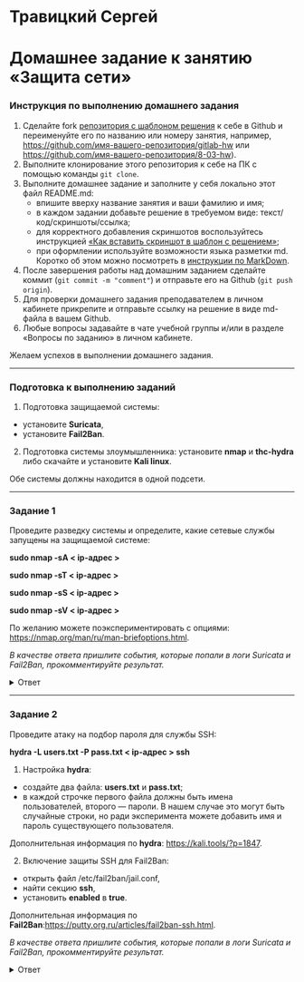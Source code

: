 # Травицкий Сергей

# Домашнее задание к занятию «Защита сети»

### Инструкция по выполнению домашнего задания

1. Сделайте fork [репозитория c шаблоном решения](https://github.com/netology-code/sys-pattern-homework) к себе в Github и переименуйте его по названию или номеру занятия, например, https://github.com/имя-вашего-репозитория/gitlab-hw или https://github.com/имя-вашего-репозитория/8-03-hw).
2. Выполните клонирование этого репозитория к себе на ПК с помощью команды `git clone`.
3. Выполните домашнее задание и заполните у себя локально этот файл README.md:
   - впишите вверху название занятия и ваши фамилию и имя;
   - в каждом задании добавьте решение в требуемом виде: текст/код/скриншоты/ссылка;
   - для корректного добавления скриншотов воспользуйтесь инструкцией [«Как вставить скриншот в шаблон с решением»](https://github.com/netology-code/sys-pattern-homework/blob/main/screen-instruction.md);
   - при оформлении используйте возможности языка разметки md. Коротко об этом можно посмотреть в [инструкции по MarkDown](https://github.com/netology-code/sys-pattern-homework/blob/main/md-instruction.md).
4. После завершения работы над домашним заданием сделайте коммит (`git commit -m "comment"`) и отправьте его на Github (`git push origin`).
5. Для проверки домашнего задания преподавателем в личном кабинете прикрепите и отправьте ссылку на решение в виде md-файла в вашем Github.
6. Любые вопросы задавайте в чате учебной группы и/или в разделе «Вопросы по заданию» в личном кабинете.

Желаем успехов в выполнении домашнего задания.

------

### Подготовка к выполнению заданий

1. Подготовка защищаемой системы:

- установите **Suricata**,
- установите **Fail2Ban**.

2. Подготовка системы злоумышленника: установите **nmap** и **thc-hydra** либо скачайте и установите **Kali linux**.

Обе системы должны находится в одной подсети.

------

### Задание 1

Проведите разведку системы и определите, какие сетевые службы запущены на защищаемой системе:

**sudo nmap -sA < ip-адрес >**

**sudo nmap -sT < ip-адрес >**

**sudo nmap -sS < ip-адрес >**

**sudo nmap -sV < ip-адрес >**

По желанию можете поэкспериментировать с опциями: https://nmap.org/man/ru/man-briefoptions.html.


*В качестве ответа пришлите события, которые попали в логи Suricata и Fail2Ban, прокомментируйте результат.*

<details>
<summary>Ответ</summary>  

- Запускаем suricata  

`sudo suricata -c /etc/suricata/suricata.yaml -i enp0s3`

![img](https://github.com/travickiy67/Network-protection/blob/main/img/1.1.png)  

- Запускаем просмотр логов  

![img](https://github.com/travickiy67/Network-protection/blob/main/img/1.2.png)  

*suricata зафиксировала все ппопытки сканирования*  

![img](https://github.com/travickiy67/Network-protection/blob/main/img/1.3.png) 

`sudo nmap -sA 192.168.0.8`

Врзможна утечка информации приоритет 2, зафиксировано на какие порты направлена атака и с какими параметрами  

![img](https://github.com/travickiy67/Network-protection/blob/main/img/1.4.png)  

` sudo nmap -sS 192.168.0.8`

Идентичная информация как и припервом сканировании  

![img](https://github.com/travickiy67/Network-protection/blob/main/img/1.6.png)  

`sudo nmap -sT 192.168.0.8`  

Сканирование обнаружено, классификация: Обнаружен сетевой троян, приоритет 1

![img](https://github.com/travickiy67/Network-protection/blob/main/img/1.5.png)  

`sudo nmap -sV 192.168.0.8`

Классификация: Атака веб-приложений

![img](https://github.com/travickiy67/Network-protection/blob/main/img/1.7.png)  

`sudo nmap -sX 192.168.0.8`

Классификация: Попытка утечки информации

![img](https://github.com/travickiy67/Network-protection/blob/main/img/1.8.png)  

`sudo nmap -sU 192.168.0.8`

Классификация: Попытка утечки информации  

![img](https://github.com/travickiy67/Network-protection/blob/main/img/1.8.png)  

*Все попутки сканирования suricata распознала и квалифицировала, Fail2Ban не отреагировала на nmap сканирование*  

</details>

------

### Задание 2

Проведите атаку на подбор пароля для службы SSH:

**hydra -L users.txt -P pass.txt < ip-адрес > ssh**

1. Настройка **hydra**: 
 
 - создайте два файла: **users.txt** и **pass.txt**;
 - в каждой строчке первого файла должны быть имена пользователей, второго — пароли. В нашем случае это могут быть случайные строки, но ради эксперимента можете добавить имя и пароль существующего пользователя.

Дополнительная информация по **hydra**: https://kali.tools/?p=1847.

2. Включение защиты SSH для Fail2Ban:

-  открыть файл /etc/fail2ban/jail.conf,
-  найти секцию **ssh**,
-  установить **enabled**  в **true**.

Дополнительная информация по **Fail2Ban**:https://putty.org.ru/articles/fail2ban-ssh.html.



*В качестве ответа пришлите события, которые попали в логи Suricata и Fail2Ban, прокомментируйте результат.*

<details>
<summary>Ответ</summary>  

*На атакующей машине запускаем hydra, на атакуемой машмне Fail2Ban остановлен*  

`sudo hydra -L users.txt -P pass.txt 192.168.0.8 ssh`  

Пароль и логин подобран  

![img](https://github.com/travickiy67/Network-protection/blob/main/img/2.1.png)  

Логи suricata  

![img](https://github.com/travickiy67/Network-protection/blob/main/img/2.2.png)  

Fail2Ban запущен, первое сканирование ошибки не показала, но пароль не падобран, второе сканирование выдало ошибку. Fail2Ban забанил злоумышленика.  

![img](https://github.com/travickiy67/Network-protection/blob/main/img/2.3.png)  
 
Проверяем логи, обнаружена многократная попытка авторизации   

`sudo tail -f /var/log/auth.log`  

![img](https://github.com/travickiy67/Network-protection/blob/main/img/2.4.png)  

Проверяем логи Fail2ban, попытка взлома заблокирована, но через некоторое время раздлокирована. Я настроиь на 1 минуту  

`sudo tail -f /var/log/fail2ban.log`  

![img](https://github.com/travickiy67/Network-protection/blob/main/img/2.5.png)  

</details>
 




